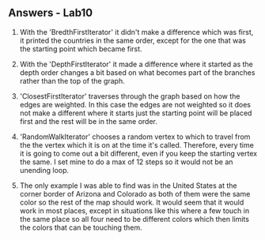 **Answers - Lab10**
---------

1. With the 'BredthFirstIterator' it didn't make a difference which was first, it printed the countries in the same order, except for the
one that was the starting point which became first.

2. With the 'DepthFirstIterator' it made a difference where it started as the depth order changes a bit based on what becomes part
of the branches rather than the top of the graph.

3. 'ClosestFirstIterator' traverses through the graph based on how the edges are weighted. In this case the edges are not weighted so it does
not make a different where it starts just the starting point will be placed first and the rest will be in the same order.

4. 'RandomWalkIterator' chooses a random vertex to which to travel from the the vertex which it is on at the time it's called.
Therefore, every time it is going to come out a bit different, even if you keep the starting vertex the same. I set mine to do a max
of 12 steps so it would not be an unending loop.

5. The only example I was able to find was in the United States at the corner border of Arizona and Colorado as both of them
were the same color so the rest of the map should work. It would seem that it would work in most places, except in situations
like this where a few touch in the same place so all four need to be different colors which then limits the colors that can be
touching them.